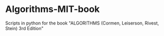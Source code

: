 # Algorithms-MIT-book
Scripts in python for the book "ALGORITHMS (Cormen, Leiserson, Rivest, Stein) 3rd Edition" 
